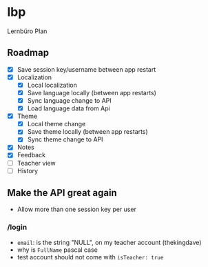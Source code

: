 # lbp

Lernbüro Plan

## Roadmap
* [x] Save session key/username between app restart
* [x] Localization
    * [x] Local localization
    * [x] Save language locally (between app restarts)
    * [x] Sync language change to API
    * [x] Load language data from Api 
* [x] Theme
    * [x] Local theme change
    * [x] Save theme locally (between app restarts)
    * [x] Sync theme change to API
* [x] Notes
* [x] Feedback
* [ ] Teacher view
* [ ] History 

## Make the API great again

* Allow more than one session key per user

### /login
* `email`: is the string "NULL", on my teacher account (thekingdave)
* why is `FullName` pascal case
* test account should not come with `isTeacher: true`
